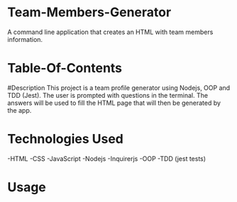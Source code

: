 # Team-Members-Generator
A command line application that creates an HTML with team members information.

# Table-Of-Contents



#Description
This project is a team profile generator using Nodejs, OOP and TDD (Jest). The user is prompted with questions in the terminal. The answers will be used to fill the HTML page that will then be generated by the app.


# Technologies Used

-HTML
-CSS
-JavaScript
-Nodejs
-Inquirerjs
-OOP
-TDD (jest tests)


# Usage 

